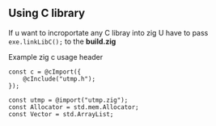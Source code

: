 
## Using C library 

If u want to incroportate any C libray into zig 
U have to pass `exe.linkLibC();` to the **build.zig**


Example  zig c usage header 

```zig
const c = @cImport({
    @cInclude("utmp.h");
});

const utmp = @import("utmp.zig");
const Allocator = std.mem.Allocator;
const Vector = std.ArrayList;
```
